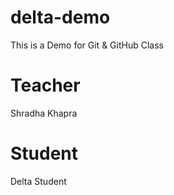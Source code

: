 # delta-demo
This is a Demo for Git &amp; GitHub Class
# Teacher
Shradha Khapra

# Student
Delta Student